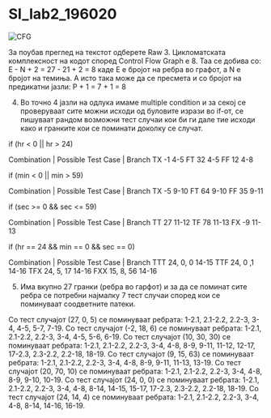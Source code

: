 # SI_lab2_196020

![CFG](https://user-images.githubusercontent.com/81881991/120245734-7597b600-c26e-11eb-8e9b-f74218c735c4.png)

За поубав преглед на текстот одберете Raw
3. Цикломатската комплексност на кодот според Control Flow Graph е 8. Таа се добива со: 
E - N + 2 = 27 - 21 + 2 = 8 каде E е бројот на ребра во графот, а N е бројот на темиња. А исто така 
може да се пресмета и со бројот на предикатни јазли: P + 1 = 7 + 1 = 8

4. Во точно 4 јазли на одлука имаме multiple condition и за секој се проверуваат сите можни исходи 
од буловите изрази во if-от, се пишуваат рандом возможни тест случаи кои би ги дале тие исходи 
како и гранките кои се поминати доколку се случат.

if (hr < 0 || hr > 24)

Combination | Possible Test Case | Branch 
TX		-1		   4-5
FT		32		   4-5
FF		12		   4-8



if (min < 0 || min > 59)

Combination | Possible Test Case | Branch 
TX		-5		   9-10
FT		64		   9-10
FF		35		   9-11



if (sec >= 0 && sec <= 59)

Combination | Possible Test Case | Branch 
TT		27		   11-12
TF		78		   11-13
FX		-9		   11-13



if (hr == 24 && min == 0 && sec == 0)

Combination | Possible Test Case | Branch
TTT		24, 0, 0	   14-15
TTF		24, 0 ,1	   14-16
TFX		24, 5, 17	   14-16
FXX		15, 8, 56	   14-16

5. Има вкупно 27 гранки (ребра во гарфот) и за да се поминат сите ребра се потребни најмалку 7
тест случаи според кои се поминуваат соодветните патеки. 

Со тест случајот (27, 0, 5) се поминуваат ребрата: 1-2.1, 2.1-2.2, 2.2-3, 3-4, 4-5, 5-7, 7-19.
Со тест случајот (-2, 18, 6) се поминуваат ребрата: 1-2.1, 2.1-2.2, 2.2-3, 3-4, 4-5, 5-6, 6-19.
Со тест случајот (10, 30, 30) се поминуваат ребрата: 1-2.1, 2.1-2.2, 2.2-3, 3-4, 4-8, 8-9, 9-11,
11-12, 12-17, 17-2.3, 2.3-2.2, 2.2-18, 18-19.
Со тест случајот (9, 15, 63) се поминуваат ребрата: 1-2.1, 2.1-2.2, 2.2-3, 3-4, 4-8, 8-9, 9-11, 
11-13, 13-19.
Со тест случајот (20, 70, 10) се поминуваат ребрата: 1-2.1, 2.1-2.2, 2.2-3, 3-4, 4-8, 8-9, 9-10,
10-19.
Со тест случајот (24, 0, 0) се поминуваат ребрата: 1-2.1, 2.1-2.2, 2.2-3, 3-4, 4-8, 8-14, 14-15,
15-17, 17-2.3, 2.3-2.2, 2.2-18, 18-19.
Со тест случајот (24, 14, 4) се поминуваат ребрата: 1-2.1, 2.1-2.2, 2.2-3, 3-4, 4-8, 8-14, 14-16,
16-19.
